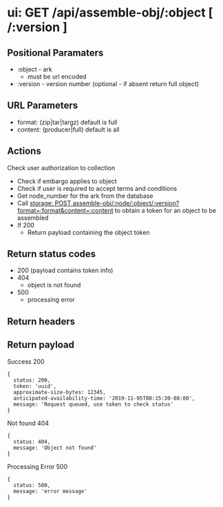 # ui: GET /api/assemble-obj/:object [ /:version ]

## Positional Paramaters
- :object - ark
  - must be url encoded
- :version - version number (optional - if absent return full object)

## URL Parameters
- format: (zip|tar|targz) default is full
- content: (producer|full) default is all
  
## Actions

Check user authorization to collection
- Check if embargo applies to object
- Check if user is required to accept terms and conditions
- Get node_number for the ark from the database
- Call [storage: POST assemble-obj/:node/:object/:version?format=:format&content=:content](../storage/presign-obj.md) to obtain a token for an object to be assembled
- If 200
  - Return payload containing the object token

## Return status codes
- 200 (payload contains token info)
- 404
  - object is not found
- 500
  - processing error

## Return headers

## Return payload

Success 200
```
{
  status: 200,
  token: 'uuid',
  approximate-size-bytes: 12345,
  anticipated-availability-time: '2019-11-05T08:15:30-08:00',
  message: 'Request queued, use token to check status'
}
```

Not found 404
```
{
  status: 404,
  message: 'Object not found'
}
```

Processing Error 500
```
{
  status: 500,
  message: 'error message'
}
```
